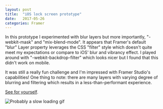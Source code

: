 ```yaml
---
layout: post
title:  "iOS lock screen prototype"
date:   2017-05-26
categories: Framer
---
```


In this prototype I experimented with blur layers but more importantly, "-webkit-mask" and "mix-blend-mode". It appears that Framer's default "blur" Layer property leverages the CSS "filter" style which doesn't quite meet my expectations or compare to iOS' blur and vibrancy effect. I played around with "-webkit-backdrop-filter" which looks nicer but I found that this didn't work on mobile.

It was still a really fun challenge and I'm impressed with Framer Studio's capabilities! One thing to note: there are many layers with varying degree of blurring and filtering which results in a less-than-performant experience.

[See for yourself](https://framer.cloud/xejhC).

![Probably a slow loading gif](https://github.com/jonmmay/Framer-experiments/blob/master/iOS-lock-screen.framer/iOS-lock-screen.gif?raw=true)